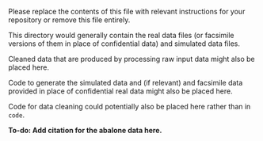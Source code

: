 Please replace the contents of this file with relevant instructions for your repository or remove this file entirely.

This directory would generally contain the real data files (or facsimile versions of them in place of confidential data) and simulated data files.

Cleaned data that are produced by processing raw input data might also be placed here.

Code to generate the simulated data and (if relevant) and facsimile data provided in place of confidential real data might also be placed here. 

Code for data cleaning could potentially also be placed here rather than in `code`.

**To-do: Add citation for the abalone data here.**